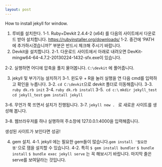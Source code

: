 ```yaml
---
layout: post
---
```

How to install jekyll for window.

1. 루비를 설치한다.
1-1. Ruby+Devkit 2.4.4-2 (x64) 를 다음의 사이트에서 다운로드 받아 설치합니다.
https://rubyinstaller.org/downloads/
1-2. 중간에 ‘PATH에 추가하시겠습니까?’ 부분은 반드시 체크해 주시기 바랍니다.
2. Devkit을 설치합니다.
2-1. 다운로드 사이트에서 아래로 내려오면 DevKit-mingw64-64-4.7.2-20130224-1432-sfx.exe이 있습니다.

2-2. 실행하면 어디에 압축을 풀지 물어봅니다. ```C:\devkit``` 에 풀어줍니다.

3. jekyll 및 부가기능 설치하기
3-1. 윈도우 + R을 눌러 실행을 연 다음 cmd를 입력하고 확인을 누릅니다.
3-2. ```cd C:\devkit```으로 devkit 폴더로 이동해줍니다.
3-3. ```ruby dk.rb init```
3-4. ```ruby dk.rb install```
3-5.``` cd c:\```
    ```mkdir jekyll_test```
    ```cd jekyll_test```
    ```gem install jekyll```

3-6. 무언가 쭉 뜨면서 설치가 진행됩니다.
3-7. ```jekyll new . ``` 로 새로운 사이트를 생성해 봅니다.

3-8. 웹브라우저를 하나 실행하여 주소창에 127.0.0.1:4000을 입력해줍니다.

생성된 사이트가 보인다면 성공!

4. gem 설치.
4-1. jekyll 에는 필요한 gem들이 많습니다.```gem install '필요한 잼'```으로 잼을 설치할 수 있습니다.
4-2. 특히
```$ gem install bundler```
```$ bundle install```
```$ bundle exec jekyll serve```
는 꼭 해보시기 바랍니다. 마지막 줄은 serve를 보여달라는 것입니다.
